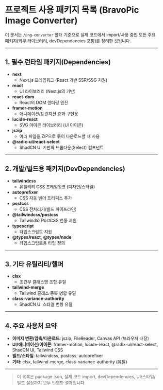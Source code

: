 # 프로젝트 사용 패키지 목록 (BravoPic Image Converter)

이 문서는 `/png-converter` 폴더 기준으로 실제 코드에서 import/사용 중인 모든 주요 패키지(외부 라이브러리, devDependencies 포함)를 정리한 것입니다.

---

## 1. 필수 런타임 패키지(Dependencies)

- **next**
  - Next.js 프레임워크 (React 기반 SSR/SSG 지원)
- **react**
  - UI 라이브러리 (Next.js의 기반)
- **react-dom**
  - React의 DOM 렌더링 엔진
- **framer-motion**
  - 애니메이션/트랜지션 효과 구현용
- **lucide-react**
  - SVG 아이콘 라이브러리 (UI 아이콘)
- **jszip**
  - 여러 파일을 ZIP으로 묶어 다운로드할 때 사용
- **@radix-ui/react-select**
  - ShadCN UI 기반의 드롭다운(Select) 컴포넌트

---

## 2. 개발/빌드용 패키지(DevDependencies)

- **tailwindcss**
  - 유틸리티 CSS 프레임워크 (디자인/스타일)
- **autoprefixer**
  - CSS 자동 벤더 프리픽스 추가
- **postcss**
  - CSS 전처리기(빌드 파이프라인)
- **@tailwindcss/postcss**
  - Tailwind와 PostCSS 연동 지원
- **typescript**
  - 타입스크립트 지원
- **@types/react**, **@types/node**
  - 타입스크립트용 타입 정의

---

## 3. 기타 유틸리티/헬퍼

- **clsx**
  - 조건부 클래스명 조합 유틸
- **tailwind-merge**
  - Tailwind 클래스 중복 병합 유틸
- **class-variance-authority**
  - ShadCN UI 스타일 변형 유틸

---

## 4. 주요 사용처 요약

- **이미지 변환/압축/다운로드**: jszip, FileReader, Canvas API (브라우저 내장)
- **UI/애니메이션/아이콘**: framer-motion, lucide-react, @radix-ui/react-select, ShadCN UI, Tailwind CSS
- **빌드/스타일**: tailwindcss, postcss, autoprefixer
- **기타**: clsx, tailwind-merge, class-variance-authority (유틸)

---

> 이 목록은 package.json, 실제 코드 import, devDependencies, UI/스타일/빌드 설정까지 모두 반영한 결과입니다. 